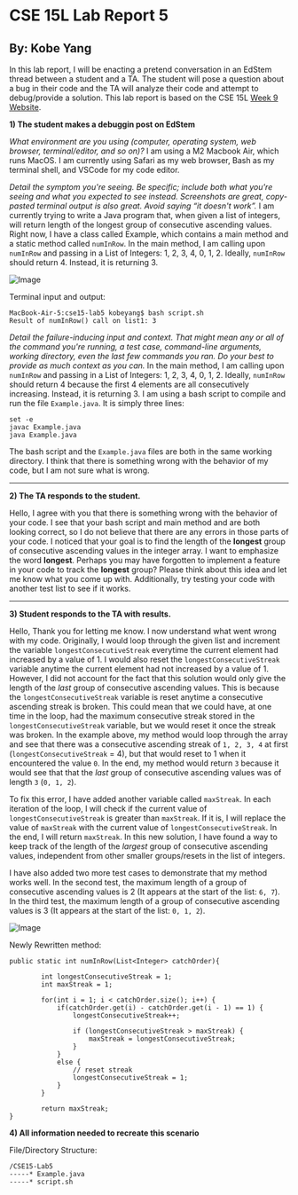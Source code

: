 # CSE 15L Lab Report 5
## By: Kobe Yang

In this lab report, I will be enacting a pretend conversation in an EdStem thread between a student and a TA. The student will pose a question about a bug in their code and the TA will analyze their code and attempt to debug/provide a solution. 
This lab report is based on the CSE 15L [Week 9 Website](https://ucsd-cse15l-s23.github.io/week/week9/). 

**1) The student makes a debuggin post on EdStem**

*What environment are you using (computer, operating system, web browser, terminal/editor, and so on)?*
I am using a M2 Macbook Air, which runs MacOS. I am currently using Safari as my web browser, Bash as my terminal shell, and VSCode for my code editor. 


*Detail the symptom you're seeing. Be specific; include both what you're seeing and what you expected to see instead. Screenshots are great, copy-pasted terminal output is also great. Avoid saying “it doesn't work”.*
I am currently trying to write a Java program that, when given a list of integers, will return length of the longest group of consecutive ascending values. Right now, I have a class called Example, which contains a main method and a static method called `numInRow`. In the main method, I am calling upon `numInRow` and passing in a List of Integers: 1, 2, 3, 4, 0, 1, 2. Ideally, `numInRow` should return 4. Instead, it is returning 3. 

![Image](________________)

Terminal input and output: 
```
MacBook-Air-5:cse15-lab5 kobeyang$ bash script.sh 
Result of numInRow() call on list1: 3
```


*Detail the failure-inducing input and context. That might mean any or all of the command you're running, a test case, command-line arguments, working directory, even the last few commands you ran. Do your best to provide as much context as you can.*
In the main method, I am calling upon `numInRow` and passing in a List of Integers: 1, 2, 3, 4, 0, 1, 2. Ideally, `numInRow` should return 4 because the first 4 elements are all consecutively increasing. Instead, it is returning 3. I am using a bash script to compile and run the file `Example.java`. It is simply three lines: 
```
set -e
javac Example.java
java Example.java
```
The bash script and the `Example.java` files are both in the same working directory. I think that there is something wrong with the behavior of my code, but I am not sure what is wrong. 

___

**2) The TA responds to the student.**

Hello, 
I agree with you that there is something wrong with the behavior of your code. I see that your bash script and main method and are both looking correct, so I do not believe that there are any errors in those parts of your code. I noticed that your goal is to find the length of the **longest** group of consecutive ascending values in the integer array. I want to emphasize the word **longest**. Perhaps you may have forgotten to implement a feature in your code to track the **longest** group? Please think about this idea and let me know what you come up with. Additionally, try testing your code with another test list to see if it works. 

___

**3) Student responds to the TA with results.**

Hello, 
Thank you for letting me know. I now understand what went wrong with my code. Originally, I would loop through the given list and increment the variable `longestConsecutiveStreak` everytime the current element had increased by a value of 1. I would also reset the `longestConsecutiveStreak` variable anytime the current element had not increased by a value of 1. However, I did not account for the fact that this solution would only give the length of the *last* group of consecutive ascending values. This is because the `longestConsecutiveStreak` variable is reset anytime a consecutive ascending streak is broken. This could mean that we could have, at one time in the loop, had the maximum consecutive streak stored in the `longestConsecutiveStreak` variable, but we would reset it once the streak was broken. In the example above, my method would loop through the array and see that there was a consecutive ascending streak of `1, 2, 3, 4` at first (`longestConsecutiveStreak` = 4), but that would reset to 1 when it encountered the value `0`. In the end, my method would return `3` because it would see that that the *last* group of consecutive ascending values was of length `3` (`0, 1, 2`). 

To fix this error, I have added another variable called `maxStreak`. In each iteration of the loop, I will check if the current value of `longestConsecutiveStreak` is greater than `maxStreak`. If it is, I will replace the value of `maxStreak` with the current value of `longestConsecutiveStreak`. In the end, I will return `maxStreak`. In this new solution, I have found a way to keep track of the length of the *largest* group of consecutive ascending values, independent from other smaller groups/resets in the list of integers. 

I have also added two more test cases to demonstrate that my method works well. In the second test, the maximum length of a group of consecutive ascending values is 2 (It appears at the start of the list: `6, 7`). In the third test, the maximum length of a group of consecutive ascending values is 3 (It appears at the start of the list: `0, 1, 2`). 

![Image](________________)

Newly Rewritten method: 
```
public static int numInRow(List<Integer> catchOrder){
        
        int longestConsecutiveStreak = 1; 
        int maxStreak = 1; 

        for(int i = 1; i < catchOrder.size(); i++) {
            if(catchOrder.get(i) - catchOrder.get(i - 1) == 1) {
                longestConsecutiveStreak++; 

                if (longestConsecutiveStreak > maxStreak) {
                    maxStreak = longestConsecutiveStreak; 
                }
            }
            else {
                // reset streak
                longestConsecutiveStreak = 1; 
            }
        }

        return maxStreak; 
} 
```

**4) All information needed to recreate this scenario**

File/Directory Structure: 
```
/CSE15-Lab5
-----* Example.java
-----* script.sh
```



